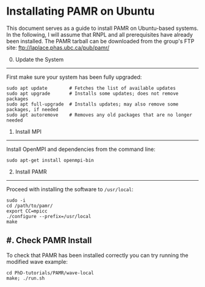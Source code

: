 Installating PAMR on Ubuntu
===========================

This document serves as a guide to install PAMR on Ubuntu-based systems. In the following, I will assume that RNPL and all prerequisites have already been installed. The PAMR tarball can be downloaded from the group's FTP site: ftp://laplace.phas.ubc.ca/pub/pamr/

0. Update the System
--------------------

First make sure your system has been fully upgraded:
```
sudo apt update        # Fetches the list of available updates
sudo apt upgrade       # Installs some updates; does not remove packages
sudo apt full-upgrade  # Installs updates; may also remove some packages, if needed
sudo apt autoremove    # Removes any old packages that are no longer needed
```

1. Install MPI
--------------

Install OpenMPI and dependencies from the command line:
```
sudo apt-get install openmpi-bin
```

2. Install PAMR
---------------
Proceed with installing the software to `/usr/local`:
```
sudo -i
cd /path/to/pamr/
export CC=mpicc
./configure --prefix=/usr/local
make
```

#. Check PAMR Install
---------------------

To check that PAMR has been installed correctly you can try running the modified wave example:
```
cd PhD-tutorials/PAMR/wave-local
make; ./run.sh
```
